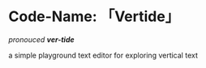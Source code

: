 # Code-Name: 「Vertide」
*pronouced ***ver-tide****

a simple playground text editor for exploring vertical text
